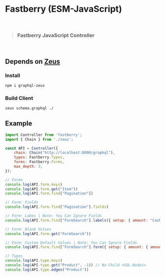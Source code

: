 # Fastberry (ESM-JavaScript)

<br>

> ### **Fastberry** JavaScript **Controller**

<br>

## Depends on [**Zeus**](https://www.npmjs.com/package/graphql-zeus)

### Install

```sh
npm i graphql-zeus
```

### Build Client

```sh
zeus schema.graphql ./
```

## Example

```js
import Controller from 'fastberry';
import { Chain } from './zeus';

const API = Controller({
    chain: Chain("http://localhost:8000/graphql"),
    types: Fastberry.Types,
    forms: Fastberry.Forms,
    max_depth: 3,
});

// Forms
console.log(API.form.keys)
console.log(API.form.get("Item"))
console.log(API.form.find["Pagination"])

// Form: Fields
console.log(API.form.find["Pagination"].fields)

// Form: Labes | Note: You Can Ignore Fields
console.log(API.form.find["FormSearch"].labels({ setup: { amount: "Cash Money" }, ignore: ["timestamp"] })

// Form: Blank Values
console.log(API.form.get("FormSearch"))

// Form: Custom Default Values | Note: You Can Ignore Fields
console.log(API.form.find["FormSearch"].form({ setup: { amount: { amount: 0 } }, ignore: ["timestamp"] })

// Types
console.log(API.type.keys)
console.log(API.type.get("Product", -1)) // No-Child <GQL-Nodes>
console.log(API.type.edges("Product"))
```